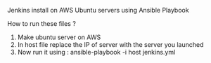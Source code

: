 Jenkins install on AWS Ubuntu servers using Ansible Playbook

How to run these files ?

1. Make ubuntu server on AWS
2. In host file replace the IP of server with the server you launched 
3. Now run it using : ansible-playbook -i host jenkins.yml

